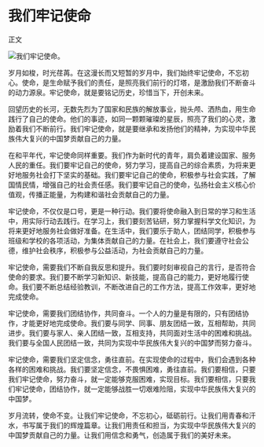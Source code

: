 # 我们牢记使命

正文

![我们牢记使命。](/images/036972048b7244ea9c5b416b44e066d2.jpg)


岁月如梭，时光荏苒。在这漫长而又短暂的岁月中，我们始终牢记使命，不忘初心。使命，是生命赋予我们的责任，是照亮我们前行的灯塔，是激励我们不断奋斗的动力源泉。牢记使命，就是要铭记历史，珍惜当下，开创未来。

回望历史的长河，无数先烈为了国家和民族的解放事业，抛头颅、洒热血，用生命践行了自己的使命。他们的事迹，如同一颗颗璀璨的星辰，照亮了我们的心灵，激励着我们不断前行。我们牢记使命，就是要继承和发扬他们的精神，为实现中华民族伟大复兴的中国梦贡献自己的力量。

在和平年代，牢记使命同样重要。我们作为新时代的青年，肩负着建设国家、服务人民的重任。我们要牢记自己的使命，努力学习，提高自己的综合素质，为将来更好地服务社会打下坚实的基础。我们要牢记自己的使命，积极参与社会实践，了解国情民情，增强自己的社会责任感。我们要牢记自己的使命，弘扬社会主义核心价值观，传播正能量，为构建和谐社会贡献自己的力量。

牢记使命，不仅仅是口号，更是一种行动。我们要将使命融入到日常的学习和生活中，用实际行动去践行。在学习上，我们要刻苦钻研，努力掌握科学文化知识，为将来更好地服务社会做好准备。在生活中，我们要乐于助人，团结同学，积极参与班级和学校的各项活动，为集体贡献自己的力量。在社会上，我们要遵守社会公德，维护社会秩序，积极参与公益活动，为社会贡献自己的力量。

牢记使命，需要我们不断自我反思和提升。我们要时刻审视自己的言行，是否符合使命的要求。我们要不断学习新知识、新技能，提高自己的能力，更好地履行使命。我们要不断总结经验教训，不断改进自己的工作方法，提高工作效率，更好地完成使命。

牢记使命，需要我们团结协作，共同奋斗。一个人的力量是有限的，只有团结协作，才能更好地完成使命。我们要与同学、同事、朋友团结一致，互相帮助，共同进步。我们要与家人、亲人团结一致，互相支持，共同面对生活中的困难和挑战。我们要与全国人民团结一致，共同为实现中华民族伟大复兴的中国梦而努力奋斗。

牢记使命，需要我们坚定信念，勇往直前。在实现使命的过程中，我们会遇到各种各样的困难和挑战。我们要坚定信念，不畏惧困难，勇往直前。我们要相信，只要我们牢记使命，努力奋斗，就一定能够克服困难，实现目标。我们要相信，只要我们牢记使命，团结协作，就一定能够战胜一切艰难险阻，实现中华民族伟大复兴的中国梦。

岁月流转，使命不变。让我们牢记使命，不忘初心，砥砺前行。让我们用青春和汗水，书写属于我们的辉煌篇章。让我们用责任和担当，为实现中华民族伟大复兴的中国梦贡献自己的力量。让我们用信念和勇气，创造属于我们的美好未来。